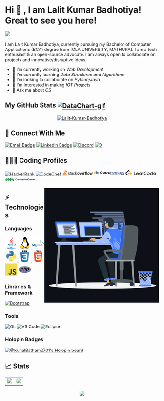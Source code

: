 # Hi 👋 , I am Lalit Kumar Badhotiya! Great to see you here! 

  <a href="https://github.com/Lalit-Kumar-Badhotiya/readme-typing-svg"><img src="https://readme-typing-svg.herokuapp.com?font=Fira+Code&duration=4000&pause=50&color=41FF00&width=435&lines=Hi%F0%9F%91%8B%2C+I+am+Lalit!;I+Like+To+Learn+New+Technologies.;I+Like+To+Explore+New+Tech.;I+Love+Coding++%E2%9D%A4.;Let's+Connect."></a>
</p>
I am Lalit Kumar Badhotiya, currently pursuing my Bachelor of Computer Applications (BCA) degree from [GLA UNIVERSITY, MATHURA]. I am a tech enthusiast & an open-source advocate. I am always open to collaborate on projects and innovative/disruptive ideas.

- 🔭 I’m currently working on *Web Development*
- 🌱 I’m currently learning *Data Structures and Algorithms*
- 👯 I’m looking to collaborate on *Python/Java*
- 🚀 I'm Interested in making *IOT Projects*
- 💬 Ask me about *CS*

<!--<p align="left"> <img src="https://komarev.com/ghpvc/?username=Lalit-Kumar-Badhotiya&label=Profile%20views&color=0e75b6&style=flat" alt="Lalit-Kumar-Badhotiya" /> </p> -->


<!--<h2 align='center'><i><a href="https://github.com/KunalBatham2701/github-readme-activity-graph">My Contribution Graph 📈</i></h2> -->

 <h2>My GitHub Stats <a href="https://media.giphy.com/media/MF3pE1wwVczhKkaSlg/giphy.gif"><img align="center" src="https://media.giphy.com/media/MF3pE1wwVczhKkaSlg/giphy.gif" height="40" alt="DataChart-gif"></a> </h2>
  <div align="center">
<!-- <a href="https://github.com/KunalBatham2701/github-readme-activity-graph#gh-light-mode-only">
 <img src="https://github-readme-activity-graph.cyclic.app/graph?username=KunalBatham2701&theme=react&area=true&hide_border=true#gh-light-mode-only" width="100%">
</a> -->
<!--<a href="https://github.com/KunalBatham2701/github-readme-activity-graph#gh-dark-mode-only">
 <img src="https://github-readme-activity-graph.cyclic.app/graph?username=KunalBatham2701&theme=gotham&area=true&hide_border=true#gh-dark-mode-only" width="100%">
</a>
 <br><br> -->
</div>
<!-- <p align="center"> -->
<!-- <a href="https://github.com/KunalBathma2701/github-readme-activity-graph">
 <img src="https://activity-graph.herokuapp.com/graph?username=KunalBatham2701&theme=react-dark&area=true&hide_border=true" width="100%">
</a> -->
<!-- </p> -->
<!-- [![trophy](https://github-profile-trophy.vercel.app/?username=KunalBatham2701&theme=onedark)](https://github.com/KunalBatham2701/github-profile-trophy) -->
<!-- <p align="center"> <a href="https://github-profile-trophy.vercel.app/?username=KunalBatham2701&theme=onedark"><img src="https://github.com/KunalBatham2701/github-profile-trophy" alt="KunalBatham2701" /></a> </p> -->
<p align="center"> <a href="https://github.com/ryo-ma/github-profile-trophy"><img src="https://github-profile-trophy.vercel.app/?username=Lalit-Kumar-Badhotiya&theme=onedark" alt="Lalit-Kumar-Badhotiya" /></a> </p>
<!-- <p align="center"> <a href="https://github.com/ryo-ma/github-profile-trophy"><img src="https://github-profile-trophy.vercel.app/?username=KunalBatham2701&theme=darkhub" alt="KunalBatham2701" /></a> </p> -->
<!-- <p align="center"> <a href="https://github.com/ryo-ma/github-profile-trophy"><img src="https://github-profile-trophy.vercel.app/?username=KunalBatham2701&theme=monokai" alt="KunalBatham2701" /></a> </p> -->
<!-- [![Kunal's GitHub activity graph](https://activity-graph.herokuapp.com/graph?username=KunalBatham2701&theme=xcode)](https://github.com/KunalBatham2701) -->

## 🔗 Connect With Me

[![Email Badge](https://img.shields.io/badge/-Email-c14438?style=flat-square&logo=Gmail&logoColor=white&link=mailto:lalitkumar.ac105@gmail.com)](mailto:lalitkumar.ac105@gmail.com)
[![Linkedin Badge](https://img.shields.io/badge/-LinkedIn-blue?style=flat-square&logo=Linkedin&logoColor=white&link=https://www.linkedin.com/in/)](https://www.linkedin.com/in/lalit-kumar-badhotiya)
[![Discord](https://img.shields.io/badge/-Discord-7289DA?style=flat-square&logo=discord&logoColor=white)](https://discordapp.com/users/lalit141)
[![X](https://img.shields.io/twitter/follow/Lalitkumar756)](https://x.com/Lalitkumar765?t=h5PNNlpofBIE7wGWvIuqPQ&s=09)


## 👨🏻‍💻 Coding Profiles

[![HackerRank](https://img.shields.io/badge/-HackerRank-2EC866?style=flat-square&logo=HackerRank&logoColor=white)](#)
[![CodeChef](https://img.shields.io/badge/-CodeChef-5B4638?style=flat-square&logo=CodeChef&logoColor=white)](#)
<a href="https://stackoverflow.com/users/25638726/lalit-kumar-badhotiya"><img src="https://github.com/Lalit-Kumar-Badhotiya/Lalit-Kumar-Badhotiya/blob/13c2fdbae05744205a68cdf66f0431420acc3174/Media/logo-stackoverflow.png" style="width:100px;height:20px;"></a>
<a href="https://codeforces.com/profile/Lalitkumarbadhotiya"><img src="https://github.com/Lalit-Kumar-Badhotiya/Lalit-Kumar-Badhotiya/blob/05dad1df7818cec3ba4546e6c195b1ddbec955e1/Media/CF%20logo.png" style="width:100px;height:20px;"></a>
<a href="https://leetcode.com/u/Lalit_Kumar_Badhotiya/"><img src="https://github.com/Lalit-Kumar-Badhotiya/Lalit-Kumar-Badhotiya/blob/cdcbc8816e005e830556ef694a7199b1762660f3/Media/leetcode.png" style="width:100px;height:20px;"></a>
<a href="https://www.geeksforgeeks.org/user/lalitkum3rg2/"><img src="https://github.com/Lalit-Kumar-Badhotiya/Lalit-Kumar-Badhotiya/blob/c218ce1e3b8f7ebb49a12fb99a57d42c09d1a36d/Media/gfg-new-logo-Photoroom.png" style="width:100px;height:20px;"></a>


<!-- <img align='right' src="https://user-images.githubusercontent.com/64855541/133657615-ccb22336-f4db-408e-bc30-af7ff09608e7.png" width="280"> -->
<p><img align="right" width="375px" src="https://github.com/Lalit-Kumar-Badhotiya/Lalit-Kumar-Badhotiya/blob/main/Media/animation_500_kxa883sd.gif" alt="adam-pw" /></p>

## ⚡ Technologies

### Languages
<p align="left"> <!--<a href="https://www.cprogramming.com/" target="_blank"> <img src="https://raw.githubusercontent.com/devicons/devicon/master/icons/c/c-original.svg" alt="c" width="40" height="40"/> </a> <a href="https://www.w3schools.com/cpp/" target="_blank"> <img src="https://raw.githubusercontent.com/devicons/devicon/master/icons/cplusplus/cplusplus-original.svg" alt="cplusplus" width="40" height="40"/>--> </a> <a href="https://www.java.com" target="_blank"> <img src="https://raw.githubusercontent.com/devicons/devicon/master/icons/java/java-original.svg" alt="java" width="40" height="40"/> </a> <a href="https://www.linux.org/" target="_blank"> <img src="https://raw.githubusercontent.com/devicons/devicon/master/icons/linux/linux-original.svg" alt="linux" width="40" height="40"/> </a> <a href="https://www.mysql.com/" target="_blank"> <img src="https://raw.githubusercontent.com/devicons/devicon/master/icons/mysql/mysql-original-wordmark.svg" alt="mysql" width="40" height="40"/> </a> <a href="https://www.python.org" target="_blank"> <img src="https://raw.githubusercontent.com/devicons/devicon/master/icons/python/python-original.svg" alt="python" width="40" height="40"/> </a> <a href="https://www.w3schools.com/css/" target="_blank" rel="noreferrer"> <img src="https://raw.githubusercontent.com/devicons/devicon/master/icons/css3/css3-original-wordmark.svg" alt="css3" width="40" height="40"/> </a> <a href="https://www.w3.org/html/" target="_blank" rel="noreferrer"> <img src="https://raw.githubusercontent.com/devicons/devicon/master/icons/html5/html5-original-wordmark.svg" alt="html5" width="40" height="40"/> </a> <a href="https://www.w3.org/javascript/" target="_blank" rel="noreferrer"> <img src="https://raw.githubusercontent.com/devicons/devicon/master/icons/javascript/javascript-original.svg" alt="javascript" width="40" height="40"/> </a> 
<img src="https://raw.githubusercontent.com/devicons/devicon/master/icons/php/php-original.svg" alt="php" width="40" height="40"/>
</p>

<!-- ![Java](https://img.shields.io/badge/-java-E34A86?style=flat-square&logo=java)
![Python](https://img.shields.io/badge/-Python-black?style=flat-square&logo=Python)
![C](https://img.shields.io/badge/-C-00599C?style=flat-square&logo=c)
![C++](https://img.shields.io/badge/-C++-00599C?style=flat-square&logo=cplusplus)
![HTML5](https://img.shields.io/badge/-HTML5-E34F26?style=flat-square&logo=html5&logoColor=white)
![CSS3](https://img.shields.io/badge/-CSS3-1572B6?style=flat-square&logo=css3)
![JavaScript](https://img.shields.io/badge/-JavaScript-black?style=flat-square&logo=javascript) -->

### Libraries & Framework

[![Bootstrap](https://img.shields.io/badge/-Bootstrap-563D7C?style=flat-square&logo=bootstrap)](https://getbootstrap.com/)
<!--[![Numpy](https://img.shields.io/badge/Numpy%20-%23013243.svg?logo=numpy&style=flat-square&logoColor=white)](https://numpy.org/)
[![React](https://img.shields.io/badge/-React-black?style=flat-square&logo=react)](https://reactjs.org/)
[![Nodejs](https://img.shields.io/badge/-Nodejs-black?style=flat-square&logo=Node.js)](https://nodejs.org/)
![Tailwind CSS](https://img.shields.io/badge/-Tailwind%20CSS-333?style=flat&logo=Tailwind-CSS)
![MongoDB](https://img.shields.io/badge/MongoDB-%234ea94b.svg?logo=mongodb&logoColor=white) -->

### Tools

<!-- ![GitHub Pages](https://img.shields.io/badge/GitHub%20Pages-%23327FC7.svg?logo=github&style=flat-square&logoColor=white) -->
![Git](https://img.shields.io/badge/-Git-black?style=flat-square&logo=git)
![VS Code](https://img.shields.io/badge/-VS%20Code-007ACC?style=flat-square&logo=visual-studio-code)
![Eclipse](https://img.shields.io/badge/Eclipse-2C2255?style=flat-square&logo=eclipse&logoColor=white)

### Holopin Badges 
[![@KunalBatham2701's Holopin board](https://holopin.me/kunalbatham_cs20)](https://holopin.io/@kunalbatham_cs20)
<!-- ![Netlify](https://img.shields.io/badge/-Netlify-%2300C7B7?style=flat-square&logo=netlify&logoColor=ffffff)
![Heroku](https://img.shields.io/badge/Heroku%20-%23430098.svg?style=flat-square&logo=heroku&logoColor=white)<!-- ![DigitalOcean](https://img.shields.io/badge/-Digital%20Ocean-darkblue?style=flat-square&logo=digitalocean) -->

<!-- ![Amazon AWS](https://img.shields.io/badge/Amazon%20AWS-232F3E?style=flat-square&logo=amazon-aws)
![Microsoft Azure](https://img.shields.io/badge/Microsoft%20Azure-232F7E?style=flat-square&logo=microsoft-azure)
![Google Cloud](https://img.shields.io/badge/Google%20Cloud-black?style=flat-square&logo=google-cloud)
![Docker](https://img.shields.io/badge/-Docker-black?style=flat-square&logo=docker) 
![Postman](https://img.shields.io/badge/Postman-FF6C37?logo=postman&logoColor=white)  -->
<!-- ![HTML5](https://img.shields.io/badge/-HTML5-333?style=flat&logo=HTML5)
  ![CSS](https://img.shields.io/badge/-CSS-333?style=flat&logo=CSS3&logoColor=1572B6)
  ![JavaScript](https://img.shields.io/badge/-JavaScript-333?style=flat&logo=javascript)
  ![Bootstrap](https://img.shields.io/badge/-Bootstrap-333?style=flat&logo=bootstrap&logoColor=563D7C)
  ![React](https://img.shields.io/badge/-React-333?style=flat&logo=react)
  ![Tailwind CSS](https://img.shields.io/badge/-Tailwind%20CSS-333?style=flat&logo=Tailwind-CSS)
  ![NextJS](https://img.shields.io/badge/-NextJS-333?logo=Next.js)
  ![Material UI](https://img.shields.io/badge/-Material%20UI-333?style=flat&logo=Material-UI)
- 📶 &nbsp;
  ![Node.js](https://img.shields.io/badge/-Node%20JS-333?style=flat&logo=Node.js)
  ![Express](https://img.shields.io/badge/-Express-333?style=flat&logo=Express)
  ![Socket.io](https://img.shields.io/badge/-Socket.io-333?style=flat&logo=Socket.io)
- 🛢 &nbsp;
  ![MongoDB](https://img.shields.io/badge/-MongoDB-333?style=flat&logo=mongodb)
  ![FireStore](https://img.shields.io/badge/-FireStore-333?style=flat&logo=Firebase)
- ⚙️ &nbsp;
  ![Git](https://img.shields.io/badge/-Git-333?style=flat&logo=git)
  ![GitHub](https://img.shields.io/badge/-GitHub-333?style=flat&logo=github)
  ![Markdown](https://img.shields.io/badge/-Markdown-333?style=flat&logo=markdown)
- 🔧 &nbsp; -->

## 📈 Stats

<table>
<tr>
<td>
<img src="https://github-readme-stats.vercel.app/api?username=Lalit-Kumar-Badhotiya&include_all_commits=true&count_private=true&show_icons=true&line_height=20&theme=tokyonight"/>
<td><img src="https://github-readme-stats.vercel.app/api/top-langs?username=Lalit-Kumar-Badhotiya&show_icons=true&locale=en&layout=compact&theme=tokyonight" />
</td>
</tr>
</table>
<p align="center">
<img align="center" src="https://github-readme-streak-stats.herokuapp.com/?user=Lalit-Kumar-Badhotiya&theme=tokyonight" />
</p>

<!--END_SECTION:activity-->
<!-- ![snake gif](https://github.com/KunalBatham2701/KunalBatham2701/blob/output/github-contribution-grid-snake.gif) -->
<!-- <h6 align= "center">Show Some ❤ by giving ⭐ to my Reposiotries</h6>  -->

<!-- Sauce: https://github.com/alexandresanlim/Badges4-README.md-Profile -->
